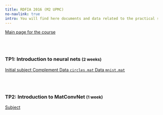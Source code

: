 ```yaml
---
title: RDFIA 2016 (M2 UPMC)
no-navlink: true
intro: You will find here documents and data related to the practical sessions I gave on Neural Networks for Pattern Recognition
---
```


<p class="text-center"><a class="btn btn-primary btn-lg" href="http://webia.lip6.fr/~cord/teaching-rdfia/">Main page for the course <i class="fa fa-external-link fa-margin-left"></i></a></p>

<br><br>

### TP1: Introduction to neural nets <small>(2 weeks)</small>

<p class="text-center">
    <a class="btn btn-primary" href="{% include url.html url="cours/rdfia/TP1.pdf" %}">Initial subject <i class="fa fa-file-pdf-o fa-margin-left"></i></a>
    <a class="btn btn-primary" href="{% include url.html url="cours/rdfia/TP1b.pdf" %}">Complement <i class="fa fa-file-pdf-o fa-margin-left"></i></a>
    <a class="btn btn-default" href="{% include url.html url="cours/rdfia/data/circles.mat" %}">Data <code>circles.mat</code> <i class="fa fa-database fa-margin-left"></i></a>
    <a class="btn btn-default" href="{% include url.html url="cours/rdfia/data/mnist.mat" %}">Data <code>mnist.mat</code> <i class="fa fa-database fa-margin-left"></i></a>
</p>

<br><br>

### TP2: Introduction to MatConvNet  <small>(1 week)</small>

<p class="text-center">
    <a class="btn btn-primary" href="{% include url.html url="cours/rdfia/TP2.pdf" %}">Subject <i class="fa fa-file-pdf-o fa-margin-left"></i></a>
</p>
